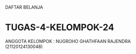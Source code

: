 DAFTAR BELANJA
# TUGAS-4-KELOMPOK-24
ANGGOTA KELOMPOK : 
NUGROHO GHATHFAAN RAJENDRA (21120124130048)
